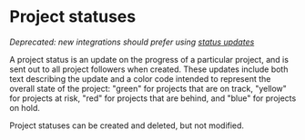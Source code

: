 # Project statuses

*Deprecated: new integrations should prefer using [status updates](/reference/status-updates)*

A project status is an update on the progress of a particular project,
and is sent out to all project followers when created. These updates
include both text describing the update and a color code intended to
represent the overall state of the project: "green" for projects that
are on track, "yellow" for projects at risk, "red" for projects that
are behind, and "blue" for projects on hold.

Project statuses can be created and deleted, but not modified.